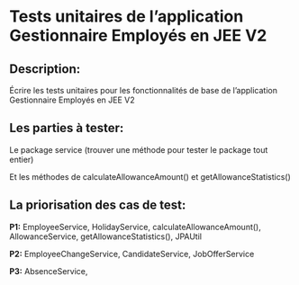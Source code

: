 # Tests unitaires de l’application Gestionnaire Employés en JEE V2

## Description:

Écrire les tests unitaires pour les fonctionnalités de base de l’application Gestionnaire Employés en JEE V2

## Les parties à tester:

Le package service (trouver une méthode pour tester le package tout entier)

Et les méthodes de calculateAllowanceAmount() et getAllowanceStatistics()

## La priorisation des cas de test:

**P1:** EmployeeService, HolidayService, calculateAllowanceAmount(), AllowanceService, getAllowanceStatistics(), JPAUtil

**P2:** EmployeeChangeService, CandidateService, JobOfferService

**P3:** AbsenceService, 